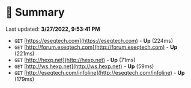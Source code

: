 # 📖 Summary
Last updated: **3/27/2022, 9:53:41 PM**

- `GET` [https://eseqtech.com](https://eseqtech.com) - **Up** (224ms)
- `GET` [http://forum.eseqtech.com](http://forum.eseqtech.com) - **Up** (221ms)
- `GET` [http://hexp.net](http://hexp.net) - **Up** (71ms)
- `GET` [http://ws.hexp.net](http://ws.hexp.net) - **Up** (59ms)
- `GET` [http://eseqtech.com/infoline](http://eseqtech.com/infoline) - **Up** (179ms)
